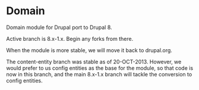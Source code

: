 Domain
======

Domain module for Drupal port to Drupal 8.

Active branch is 8.x-1.x. Begin any forks from there.

When the module is more stable, we will move it back to drupal.org.

The content-entity branch was stable as of 20-OCT-2013. However, we
would prefer to us config entities as the base for the module, so that
code is now in this branch, and the main 8.x-1.x branch will tackle
the conversion to config entities.
